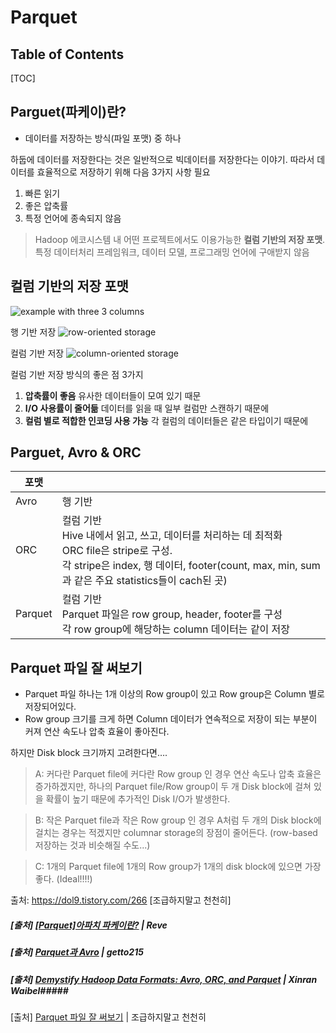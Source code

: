 Parquet
===

## Table of Contents

[TOC]

## Parguet(파케이)란?

* 데이터를 저장하는 방식(파일 포맷) 중 하나

하둡에 데이터를 저장한다는 것은 일반적으로 빅데이터를 저장한다는 이야기. 따라서 데이터를 효율적으로 저장하기 위해 다음 3가지 사항 필요

1. 빠른 읽기
2. 좋은 압축률
3. 특정 언어에 종속되지 않음

>  Hadoop 에코시스템 내 어떤 프로젝트에서도 이용가능한 **컬럼 기반의 저장 포맷**.
>  특정 데이터처리 프레임워크, 데이터 모델, 프로그래밍 언어에 구애받지 않음

컬럼 기반의 저장 포맷
---
![](https://i.imgur.com/AoNnhcg.png "example with three 3 columns")

행 기반 저장
![](https://i.imgur.com/IdTOc1l.png "row-oriented storage")

컬럼 기반 저장
![](https://i.imgur.com/Zhqwo9g.png "column-oriented storage")

컬럼 기반 저장 방식의 좋은 점 3가지

1. **압축률이 좋음**
유사한 데이터들이 모여 있기 때문
2. **I/O 사용률이 줄어듦**
데이터를 읽을 때 일부 컬럼만 스캔하기 때문에
3. **컬럼 별로 적합한 인코딩 사용 가능**
각 컬럼의 데이터들은 같은 타입이기 때문에

## Parguet, Avro & ORC
포맷||
---|---
Avro|행 기반
ORC|컬럼 기반<br>Hive 내에서 읽고, 쓰고, 데이터를 처리하는 데 최적화<br>ORC file은 stripe로 구성.<br>각 stripe은 index, 행 데이터, footer(count, max, min, sum과 같은 주요 statistics들이 cach된 곳)
Parquet|컬럼 기반<br>Parquet 파일은 row group, header, footer를 구성<br>각 row group에 해당하는 column 데이터는 같이 저장

## Parquet 파일 잘 써보기
* Parquet 파일 하나는 1개 이상의 Row group이 있고 Row group은 Column 별로 저장되어있다.
* Row group 크기를 크게 하면 Column 데이터가 연속적으로 저장이 되는 부분이 커져 연산 속도나 압축 효율이 좋아진다.

하지만 Disk block 크기까지 고려한다면….

> A: 커다란 Parquet file에 커다란 Row group 인 경우
연산 속도나 압축 효율은 증가하겠지만, 하나의 Parquet file/Row group이 두 개 Disk block에 걸쳐 있을 확률이 높기 때문에 추가적인 Disk I/O가 발생한다.

> B: 작은 Parquet file과 작은 Row group 인 경우
A처럼 두 개의 Disk block에 걸치는 경우는 적겠지만 columnar storage의 장점이 줄어든다.
(row-based 저장하는 것과 비슷해질 수도...)

> C: 1개의 Parquet file에 1개의 Row group가 1개의 disk block에 있으면 가장 좋다. (Ideal!!!!)

출처: https://dol9.tistory.com/266 [조급하지말고 천천히]


##### [출처] [[Parquet]아파치 파케이란?](https://m.blog.naver.com/PostView.nhn?blogId=kgw1988&logNo=221227551307&proxyReferer=https:%2F%2Fwww.google.com%2F) | Reve
##### [출처] [Parquet과 Avro](https://getto215.github.io/parquet-avro/) | getto215
##### [출처] [Demystify Hadoop Data Formats: Avro, ORC, and Parquet](https://towardsdatascience.com/demystify-hadoop-data-formats-avro-orc-and-parquet-e428709cf3bb) | Xinran Waibel##### 
[출처] [Parquet 파일 잘 써보기](https://dol9.tistory.com/266) | 조급하지말고 천천히